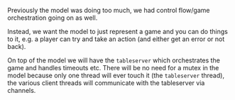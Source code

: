 Previously the model was doing too much, we had control flow/game orchestration going on as well.

Instead, we want the model to just represent a game and you can do things to it, e.g. a player can try and take an action (and either get an error or not back).

On top of the model we will have the `tableserver` which orchestrates the game and handles timeouts etc. There will be no need for a mutex in the model because only one thread will ever touch it (the `tableserver` thread), the various client threads will communicate with the tableserver via channels.
